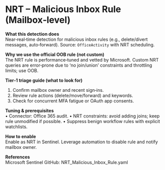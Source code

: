 # NRT – Malicious Inbox Rule (Mailbox‑level)

**What this detection does**  
Near‑real‑time detection for malicious inbox rules (e.g., delete/divert messages, auto‑forward). Source: `OfficeActivity` with NRT scheduling.

**Why we use the official OOB rule (not custom)**  
The NRT rule is performance‑tuned and vetted by Microsoft. Custom NRT queries are error‑prone due to ‘no join/union’ constraints and throttling limits; use OOB.

**Tier‑1 triage guide (what to look for)**  
1) Confirm mailbox owner and recent sign‑ins.
2) Review rule actions (delete/move/forward) and keywords.
3) Check for concurrent MFA fatigue or OAuth app consents.

**Tuning & prerequisites**  
• Connector: Office 365 audit.
• NRT constraints: avoid adding joins; keep rule unmodified if possible.
• Suppress benign workflow rules with explicit watchlists.

**How to enable**  
Enable as NRT in Sentinel. Leverage automation to disable rule and notify mailbox owner.

**References**  
Microsoft Sentinel GitHub: NRT_Malicious_Inbox_Rule.yaml
